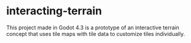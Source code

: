 # interacting-terrain
This project made in Godot 4.3 is a prototype of an interactive terrain concept that uses tile maps with tile data to customize tiles individually.
